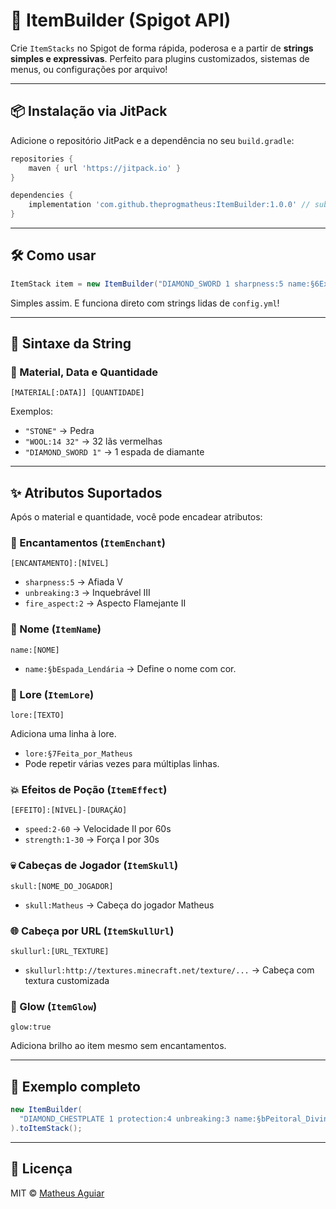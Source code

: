 # 🧱 ItemBuilder (Spigot API)

Crie `ItemStacks` no Spigot de forma rápida, poderosa e a partir de **strings simples e expressivas**. Perfeito para plugins customizados, sistemas de menus, ou configurações por arquivo!

---

## 📦 Instalação via JitPack

Adicione o repositório JitPack e a dependência no seu `build.gradle`:

```groovy
repositories {
    maven { url 'https://jitpack.io' }
}

dependencies {
    implementation 'com.github.theprogmatheus:ItemBuilder:1.0.0' // substitua pela última versão
}
```

---

## 🛠️ Como usar

```java
ItemStack item = new ItemBuilder("DIAMOND_SWORD 1 sharpness:5 name:§6Excalibur lore:§7A_espada_lendária_glow").toItemStack();
```

Simples assim. E funciona direto com strings lidas de `config.yml`!

---

## 🧪 Sintaxe da String

### 🧱 Material, Data e Quantidade

```
[MATERIAL[:DATA]] [QUANTIDADE]
```

Exemplos:
- `"STONE"` → Pedra
- `"WOOL:14 32"` → 32 lãs vermelhas
- `"DIAMOND_SWORD 1"` → 1 espada de diamante

---

## ✨ Atributos Suportados

Após o material e quantidade, você pode encadear atributos:

### 🎯 Encantamentos (`ItemEnchant`)

```
[ENCANTAMENTO]:[NÍVEL]
```

- `sharpness:5` → Afiada V
- `unbreaking:3` → Inquebrável III
- `fire_aspect:2` → Aspecto Flamejante II

### 🧠 Nome (`ItemName`)

```
name:[NOME]
```

- `name:§bEspada_Lendária` → Define o nome com cor.

### 📜 Lore (`ItemLore`)

```
lore:[TEXTO]
```

Adiciona uma linha à lore.

- `lore:§7Feita_por_Matheus`
- Pode repetir várias vezes para múltiplas linhas.

### 💥 Efeitos de Poção (`ItemEffect`)

```
[EFEITO]:[NÍVEL]-[DURAÇÃO]
```

- `speed:2-60` → Velocidade II por 60s
- `strength:1-30` → Força I por 30s  

### 💀 Cabeças de Jogador (`ItemSkull`)

```
skull:[NOME_DO_JOGADOR]
```

- `skull:Matheus` → Cabeça do jogador Matheus

### 🌐 Cabeça por URL (`ItemSkullUrl`)

```
skullurl:[URL_TEXTURE]
```

- `skullurl:http://textures.minecraft.net/texture/...` → Cabeça com textura customizada

### 🌟 Glow (`ItemGlow`)

```
glow:true
```

Adiciona brilho ao item mesmo sem encantamentos.

---

## 🔗 Exemplo completo

```java
new ItemBuilder(
  "DIAMOND_CHESTPLATE 1 protection:4 unbreaking:3 name:§bPeitoral_Divino lore:§7Forjado_no_céu speed:1-120 glow"
).toItemStack();
```

---

## 📄 Licença

MIT © [Matheus Aguiar](https://github.com/theprogmatheus)
